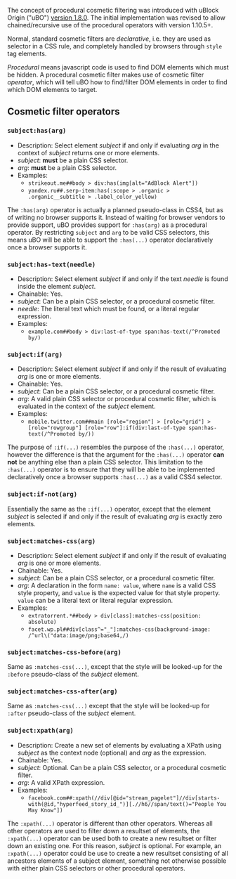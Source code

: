 The concept of procedural cosmetic filtering was introduced with uBlock Origin ("uBO") [version 1.8.0](https://github.com/gorhill/uBlock/releases/tag/1.8.0). The initial implementation was revised to allow chained/recursive use of the procedural operators with version 1.10.5+.

Normal, standard cosmetic filters are _declarative_, i.e. they are used as selector in a CSS rule, and completely handled by browsers through `style` tag elements.

_Procedural_ means javascript code is used to find DOM elements which must be hidden. A procedural cosmetic filter makes use of cosmetic filter _operator_, which will tell uBO how to find/filter DOM elements in order to find which DOM elements to target.

## Cosmetic filter operators

### `subject:has(arg)`

- Description: Select element _subject_ if and only if evaluating _arg_ in the context of _subject_ returns one or more elements.
- _subject_: **must** be a plain CSS selector.
- _arg_: **must** be a plain CSS selector.
- Examples:
    - `strikeout.me##body > div:has(img[alt="AdBlock Alert"])`
    - `yandex.ru##.serp-item:has(:scope > .organic > .organic__subtitle > .label_color_yellow)`

The `:has(arg)` operator is actually a planned pseudo-class in CSS4, but as of writing no browser supports it. Instead of waiting for browser vendors to provide support, uBO provides support for `:has(arg)` as a procedural operator. By restricting `subject` and `arg` to be valid CSS selectors, this means uBO will be able to support the `:has(...)` operator declaratively once a browser supports it.

### `subject:has-text(needle)`

- Description: Select element _subject_ if and only if the text _needle_ is found inside the element _subject_.
- Chainable: Yes.
- _subject_: Can be a plain CSS selector, or a procedural cosmetic filter.
- _needle_: The literal text which must be found, or a literal regular expression.
- Examples:
    - `example.com##body > div:last-of-type span:has-text(/^Promoted by/)`

### `subject:if(arg)`

- Description: Select element _subject_ if and only if the result of evaluating _arg_ is one or more elements.
- Chainable: Yes.
- _subject_: Can be a plain CSS selector, or a procedural cosmetic filter.
- _arg_: A valid plain CSS selector or procedural cosmetic filter, which is evaluated in the context of the _subject_ element.
- Examples:
    - `mobile.twitter.com##main [role="region"] > [role="grid"] > [role="rowgroup"] [role="row"]:if(div:last-of-type span:has-text(/^Promoted by/))`

The purpose of `:if(...)` resembles the purpose of the `:has(...)` operator, however the difference is that the argument for the `:has(...)` operator **can not** be anything else than a plain CSS selector. This limitation to the `:has(...)` operator is to ensure that they will be able to be implemented declaratively once a browser supports `:has(...)` as a valid CSS4 selector.

### `subject:if-not(arg)`

Essentially the same as the `:if(...)` operator, except that the element _subject_ is selected if and only if the result of evaluating _arg_ is exactly zero elements.

### `subject:matches-css(arg)`

- Description: Select element _subject_ if and only if the result of evaluating _arg_ is one or more elements.
- Chainable: Yes.
- _subject_: Can be a plain CSS selector, or a procedural cosmetic filter.
- _arg_: A declaration in the form `name: value`, where `name` is a valid CSS style property, and `value` is the expected value for that style property. `value` can be a literal text or literal regular expression.
- Examples:
    - `extratorrent.*##body > div[class]:matches-css(position: absolute)`
    - `facet.wp.pl##div[class^="_"]:matches-css(background-image: /^url\("data:image/png;base64,/)`

### `subject:matches-css-before(arg)`

Same as `:matches-css(...)`, except that the style will be looked-up for the `:before` pseudo-class of the _subject_ element.

### `subject:matches-css-after(arg)`

Same as `:matches-css(...)` except that the style will be looked-up for `:after` pseudo-class of the _subject_ element.

### `subject:xpath(arg)`

- Description: Create a new set of elements by evaluating a XPath using _subject_ as the context node (optional) and _arg_ as the expression.
- Chainable: Yes.
- _subject_: Optional. Can be a plain CSS selector, or a procedural cosmetic filter.
- _arg_: A valid XPath expression.
- Examples:
    - `facebook.com##:xpath(//div[@id="stream_pagelet"]//div[starts-with(@id,"hyperfeed_story_id_")][.//h6//span/text()="People You May Know"])`

The `:xpath(...)` operator is different than other operators. Whereas all other operators are used to filter down a resultset of elements, the `:xpath(...)` operator can be used both to create a new resultset or filter down an existing one. For this reason, _subject_ is optional. For example, an `:xpath(...)` operator could be use to create a new resultset consisting of all ancestors elements of a subject element, something not otherwise possible with either plain CSS selectors or other procedural operators.
